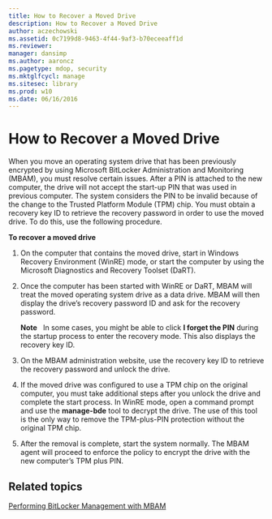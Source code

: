 ```yaml
---
title: How to Recover a Moved Drive
description: How to Recover a Moved Drive
author: aczechowski
ms.assetid: 0c7199d8-9463-4f44-9af3-b70eceeaff1d
ms.reviewer: 
manager: dansimp
ms.author: aaroncz
ms.pagetype: mdop, security
ms.mktglfcycl: manage
ms.sitesec: library
ms.prod: w10
ms.date: 06/16/2016
---
```



# How to Recover a Moved Drive


When you move an operating system drive that has been previously encrypted by using Microsoft BitLocker Administration and Monitoring (MBAM), you must resolve certain issues. After a PIN is attached to the new computer, the drive will not accept the start-up PIN that was used in previous computer. The system considers the PIN to be invalid because of the change to the Trusted Platform Module (TPM) chip. You must obtain a recovery key ID to retrieve the recovery password in order to use the moved drive. To do this, use the following procedure.

**To recover a moved drive**

1.  On the computer that contains the moved drive, start in Windows Recovery Environment (WinRE) mode, or start the computer by using the Microsoft Diagnostics and Recovery Toolset (DaRT).

2.  Once the computer has been started with WinRE or DaRT, MBAM will treat the moved operating system drive as a data drive. MBAM will then display the drive’s recovery password ID and ask for the recovery password.

    **Note**  
    In some cases, you might be able to click **I forget the PIN** during the startup process to enter the recovery mode. This also displays the recovery key ID.

     

3.  On the MBAM administration website, use the recovery key ID to retrieve the recovery password and unlock the drive.

4.  If the moved drive was configured to use a TPM chip on the original computer, you must take additional steps after you unlock the drive and complete the start process. In WinRE mode, open a command prompt and use the **manage-bde** tool to decrypt the drive. The use of this tool is the only way to remove the TPM-plus-PIN protection without the original TPM chip.

5.  After the removal is complete, start the system normally. The MBAM agent will proceed to enforce the policy to encrypt the drive with the new computer’s TPM plus PIN.

## Related topics


[Performing BitLocker Management with MBAM](performing-bitlocker-management-with-mbam.md)

 

 





